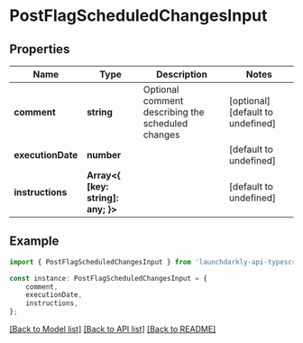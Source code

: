 # PostFlagScheduledChangesInput


## Properties

Name | Type | Description | Notes
------------ | ------------- | ------------- | -------------
**comment** | **string** | Optional comment describing the scheduled changes | [optional] [default to undefined]
**executionDate** | **number** |  | [default to undefined]
**instructions** | **Array&lt;{ [key: string]: any; }&gt;** |  | [default to undefined]

## Example

```typescript
import { PostFlagScheduledChangesInput } from 'launchdarkly-api-typescript';

const instance: PostFlagScheduledChangesInput = {
    comment,
    executionDate,
    instructions,
};
```

[[Back to Model list]](../README.md#documentation-for-models) [[Back to API list]](../README.md#documentation-for-api-endpoints) [[Back to README]](../README.md)
